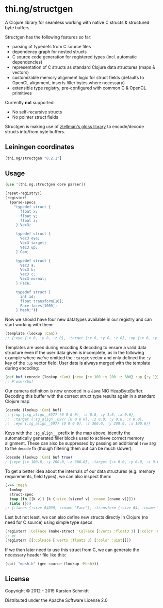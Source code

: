 # thi.ng/structgen

A Clojure library for seamless working with native C structs & structured byte buffers.

Structgen has the following features so far:

- parsing of typedefs from C source files
- dependency graph for nested structs
- C source code generation for registered types (incl. automatic dependencies)
- representation of C structs as standard Clojure data structures (maps & vectors)
- customizable memory alignment logic for struct fields (defaults to
  OpenCL alignment, inserts filler bytes where necessary)
- extensible type registry, pre-configured with common C & OpenCL primitives

Currently **not** supported:

- No self-recursive structs
- No pointer struct fields

Structgen is making use of
[ztellman's gloss library](https://github.com/ztellman/gloss) to
encode/decode structs into/from byte buffers.

## Leiningen coordinates

```clojure
[thi.ng/structgen "0.2.1"]
```

## Usage

```clojure
(use '[thi.ng.structgen core parser])

(reset-registry!)
(register!
  (parse-specs
    "typedef struct {
       float x;
       float y;
       float z;
     } Vec3;

     typedef struct {
       Vec3 eye;
       Vec3 target;
       Vec3 up;
     } Cam;

     typedef struct {
       Vec3 a;
       Vec3 b;
       Vec3 c;
       Vec3 normal;
     } Face;

     typedef struct {
       int id;
       float transform[16];
       Face faces[1000];
     } Mesh;"))
```
         
Now we should have four new datatypes available in our registry and
can start working with them:

```clojure
(template (lookup :Cam))
;; {:eye {:x 0, :y 0, :z 0}, :target {:x 0, :y 0, :z 0}, :up {:x 0, :y 0, :z 0}}
```

Templates are used during encoding & decoding to ensure a valid data
structure even if the user data given is incomplete, as in the
following example where we've omitted the `:target` vector and only
defined the `:y` key of the `:up` vector field. User data is always
merged with the template during encoding:

```clojure
(def buf (encode (lookup :Cam) {:eye {:x 100 :y 200 :z 300} :up {:y 1}}))
;; #'user/buf
```

Our camera definition is now encoded in a Java NIO HeapByteBuffer.
Decoding this buffer with the correct struct type results again in a
standard Clojure map:

```clojure
(decode (lookup :Cam) buf)
;; {:up {:sg_align__6977 [0 0 0 0], :z 0.0, :y 1.0, :x 0.0},
;;  :target {:sg_align__6977 [0 0 0 0], :z 0.0, :y 0.0, :x 0.0},
;;  :eye {:sg_align__6977 [0 0 0 0], :z 300.0, :y 200.0, :x 100.0}}
```

Keys with the `:sg_align__` prefix in the map above, identify the
automatically generated filler blocks used to achieve correct memory
alignment. These can also be suppressed by passing an additional
`true` arg to the `decode` fn (though filtering them out can be much
slower):

```clojure
(decode (lookup :Cam) buf true)
; {:eye {:x 100.0, :y 200.0, :z 300.0}, :target {:x 0.0, :y 0.0, :z 0.0}, :up {:x 0.0, :y 1.0, :z 0.0}}
```

To get a better idea about the internals of our data structures (e.g.
memory requirements, field types), we can also inspect them:

```clojure
(->> :Mesh
  lookup
  struct-spec
  (map (fn [[k v]] [k {:size (sizeof v) :cname (cname v)}]))
  (into {}))
;; {:faces {:size 64000, :cname "Face"}, :transform {:size 64, :cname "float"}, :id {:size 4, :cname "int"}}
```
    
Last but not least, we can also define new structs directly in Clojure
(no need for C source) using simple type specs:

```clojure
(register! :ColFace (make-struct 'ColFace [:verts :float3 3] [:color :uint]))
;; or
(register! [[:ColFace [:verts :float3 3] [:color :uint]]])
```

If we then later need to use this struct from C, we can generate the
necessary header file like this:

```clojure
(spit "mesh.h" (gen-source (lookup :Mesh)))
```

## License

Copyright © 2012 - 2015 Karsten Schmidt

Distributed under the Apache Software License 2.0

